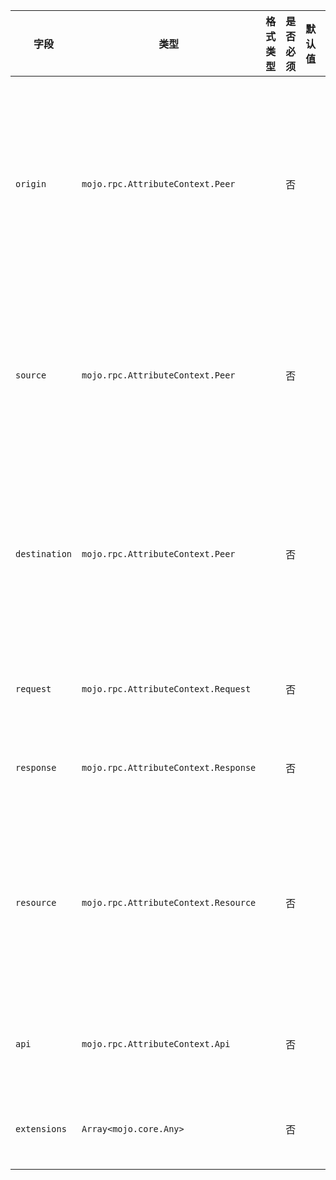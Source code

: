 | 字段 | 类型 | 格式类型 | 是否必须 | 默认值 | 说明 |
|---|---|---|---|---|---|
| `origin` | `mojo.rpc.AttributeContext.Peer` |  | 否 |  | The origin of a network activity. In a multi hop network activity,the origin represents the sender of the first hop. For the first hop,the `source` and the `origin` must have the same content. |
| `source` | `mojo.rpc.AttributeContext.Peer` |  | 否 |  | The source of a network activity, such as starting a TCP connection.In a multi hop network activity, the source represents the sender of thelast hop. |
| `destination` | `mojo.rpc.AttributeContext.Peer` |  | 否 |  | The destination of a network activity, such as accepting a TCP connection.In a multi hop network activity, the destination represents the receiver ofthe last hop. |
| `request` | `mojo.rpc.AttributeContext.Request` |  | 否 |  | Represents a network request, such as an HTTP request. |
| `response` | `mojo.rpc.AttributeContext.Response` |  | 否 |  | Represents a network response, such as an HTTP response. |
| `resource` | `mojo.rpc.AttributeContext.Resource` |  | 否 |  | Represents a target resource that is involved with a network activity.If multiple resources are involved with an activity, this must be theprimary one. |
| `api` | `mojo.rpc.AttributeContext.Api` |  | 否 |  | Represents an API operation that is involved to a network activity. |
| `extensions` | `Array<mojo.core.Any>` |  | 否 |  | Supports extensions for advanced use cases, such as logs and metrics. |
